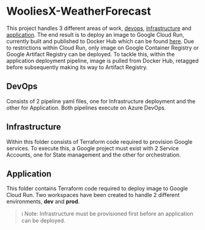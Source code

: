 # WooliesX-WeatherForecast
This project handles 3 different areas of work, [devops](./devops), [infrastructure](./infrastructure) and [application](./application). The end result is to deploy an image to Google Cloud Run, currently built and published to Docker Hub which can be found [here](https://hub.docker.com/r/dfranciswoolies/ciarecruitment-bestapiever). Due to restrictions within Cloud Run, only image on Google Container Registry or Google Artifact Registry can be deployed. To tackle this, within the application deployment pipeline, image is pulled from Docker Hub, retagged before subsequently making its way to Artifact Registry.

## DevOps
Consists of 2 pipeline yaml files, one for Infrastructure deployment and the other for Application. Both pipelines execute on Azure DevOps.

## Infrastructure
Within this folder consists of Terraform code required to provision Google services. To execute this, a Google project must exist with 2 Service Accounts, one for State management and the other for orchestration.

## Application
This folder contains Terraform code required to deploy image to Google Cloud Run. Two workspaces have been created to handle 2 different environments, **dev** and **prod**.
>  :information_source: Note: Infrastructure must be provisioned first before an application can be deployed.